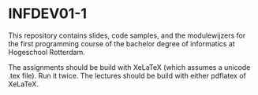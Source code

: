 # INFDEV01-1
This repository contains slides, code samples, and the modulewijzers for the first programming course of the bachelor degree of informatics at Hogeschool Rotterdam.

The assignments should be build with XeLaTeX (which assumes a unicode .tex file). Run it twice.
The lectures should be build with either pdflatex of XeLaTeX.

